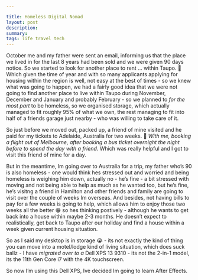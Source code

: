 ```yaml
---

title: Homeless Digital Nomad
layout: post
description: 
summary: 
tags: life travel tech
---
```


October me and my father were sent an email, informing us that the place we lived in for the last 8 years had been sold and we were given 90 days notice. So we started to look for another place to rent … within Taupo. 🤣 Which given the time of year and with so many applicants applying for housing within the region is well, not easy at the best of times - so we knew what was going to happen, we had a fairly good idea that we were not going to find another place to live within Taupo during November, December and January and probably February - so we planned to _for the most part_ to be homeless, so we organised storage, which actually managed to fit roughly 95% of what we own, the rest managing to fit into half of a friends garage just nearby - who was willing to take care of it.

So just before we moved out, packed up, a friend of mine visited and he paid for my tickets to Adelaide, Australia for two weeks. 🥳 _With me, booking a flight out of Melbourne, after booking a bus ticket overnight the night before to spend the day with a friend._ Which was really helpful and I got to visit this friend of mine for a day.

But in the meantime, Im going over to Australia for a trip, my father who’s 90 is also homeless - one would think hes stressed out and worried and being homeless is weighing him down, actually no - he’s fine - a bit stressed with moving and not being able to help as much as he wanted too, but he’s fine, he’s visitng a friend in Hamilton and other friends and family are going to visit over the couple of weeks Im overseas. And besides, not having bills to pay for a few weeks is going to help, which allows him to enjoy those two weeks all the better 😁 so hes thinking postively - although he wants to get back into a house within maybe 2-3 months. He doesn’t expect to realistically, get back to Taupo after our holiday and find a house within a week given current housing situation.

So as I said my desktop is in storage 😭 - its not exactly the kind of thing you can move into a motel/lodge kind of living situation, which does suck ballz - I have _migrated over to a_ Dell XPS 13 9310 - its not the 2-in-1 model, its the 11th Gen Core i7 with the 4K touchscreen.

So now I’m using this Dell XPS, Ive decided Im going to learn After Effects.